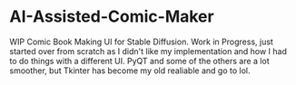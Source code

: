 # AI-Assisted-Comic-Maker
WIP Comic Book Making UI for Stable Diffusion. Work in Progress, just started over from scratch as I didn't like my implementation and how I had to 
do things with a different UI. PyQT and some of the others are a lot smoother, but Tkinter has become my old realiable and go to lol. 
